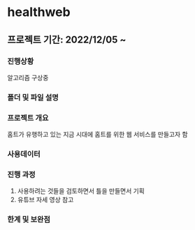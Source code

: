 # healthweb

## 프로젝트 기간: 2022/12/05 ~ 

### 진행상황
알고리즘 구상중

### 폴더 및 파일 설명

### 프로젝트 개요
홈트가 유행하고 있는 지금 시대에 홈트를 위한 웹 서비스를 만들고자 함

### 사용데이터

### 진행 과정
1. 사용하려는 것들을 검토하면서 틀을 만들면서 기획
2. 유튜브 자세 영상 참고

### 한계 및 보완점
